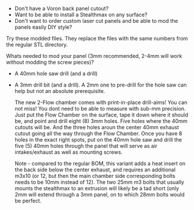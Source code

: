 * Don't have a Voron back panel cutout?
* Want to be able to install a Stealthmax on any surface?
* Don't want to order custom laser cut panels and be able to mod the panels easily DIY style?

Try these modded files. They replace the files with the same numbers from the regular STL directory. 

Whats needed to mod your panel (3mm recommended, 2-4mm will work without modding the screw pieces)?
- A 40mm hole saw drill (and a drill)
- A 3mm drill bit (and a drill). A 2mm one to pre-drill for the hole saw can help but not an absolute prerequisite.

  The new 2-Flow chamber comes with print-in-place drill-aims! You can not miss! You dont need to be able to measure with sub-mm precision. Just put the Flow Chamber on the surface, tape it down where it should be, and point and drill eight (8) 3mm holes. Five holes where the 40mm cutouts will be. And the three holes aroun the center 40mm exhaust cutout going all the way through the Flow Chamber.
  Once you have 8 holes in the exact right spots, put on the 40mm hole saw and drill the five (5) 40mm holes through the panel that will serve as air intakes/exhaust as well as mounting screws.

  Note - compared to the regular BOM, this variant adds a heat insert on the back side below the center exhaust, and requires an additional m3x10 (or 12, but then the main chamber side corresponding bolts needs to be 10mm instead of 12). The two 25mm m3 bolts that usually mounts the stealthmax to an extrusion will likely be a tad short (only 2mm will extend through a 3mm panel, on to which 28mm bolts would be perfect.
